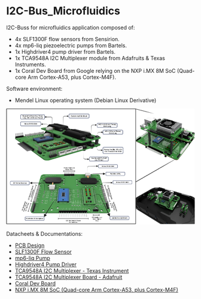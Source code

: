 # I2C-Bus_Microfluidics

I2C-Buss for microfluidics application composed of:
- 4x SLF1300F flow sensors from Sensirion.
- 4x mp6-liq piezoelectric pumps from Bartels. 
- 1x Highdriver4 pump driver from Bartels. 
- 1x TCA9548A I2C Multiplexer module from Adafruits & Texas Instruments. 
- 1x Coral Dev Board from Google relying on the NXP i.MX 8M SoC (Quad-core Arm Cortex-A53, plus Cortex-M4F).

Software environment:
- Mendel Linux operating system (Debian Linux Derivative) 

![picture](https://github.com/GabStP13rr3/I2C-Buss_Microfluidics/blob/main/PCB-DesignFiles/MainMount.png) 


Datacheets & Documentations:
- [PCB Design](https://gallery.autodesk.com/projects/167801/microfluidic-pump-pcb-module)
- [SLF1300F Flow Sensor](https://github.com/GabStP13rr3/I2C-Buss_Microfluidics/blob/main/Datasheets-Doc/SLF1300F_Sensor.pdf)
- [mp6-liq Pump](https://github.com/GabStP13rr3/I2C-Buss_Microfluidics/blob/main/Datasheets-Doc/mp6-liq_Pumps.pdf)
- [Highdriver4 Pump Driver](https://github.com/GabStP13rr3/I2C-Buss_Microfluidics/blob/main/Datasheets-Doc/Highdriver4.pdf)
- [TCA9548A I2C Multiplexer - Texas Instrument](https://github.com/GabStP13rr3/I2C-Buss_Microfluidics/blob/main/Datasheets-Doc/TCA9548A-Multiplexer.pdf)
- [TCA9548A I2C Multiplexer Board - Adafruit](https://github.com/GabStP13rr3/I2C-Buss_Microfluidics/blob/main/Datasheets-Doc/Adafruit-TCA9548A.pdf)
- [Coral Dev Board](https://github.com/GabStP13rr3/I2C-Buss_Microfluidics/blob/main/Datasheets-Doc/Adafruit-TCA9548A.pdf)
- [NXP i.MX 8M SoC (Quad-core Arm Cortex-A53, plus Cortex-M4F)](https://www.nxp.com/products/processors-and-microcontrollers/arm-processors/i-mx-applications-processors/i-mx-8-processors/i-mx-8m-family-armcortex-a53-cortex-m4-audio-voice-video:i.MX8M?tab=Documentation_Tab)



